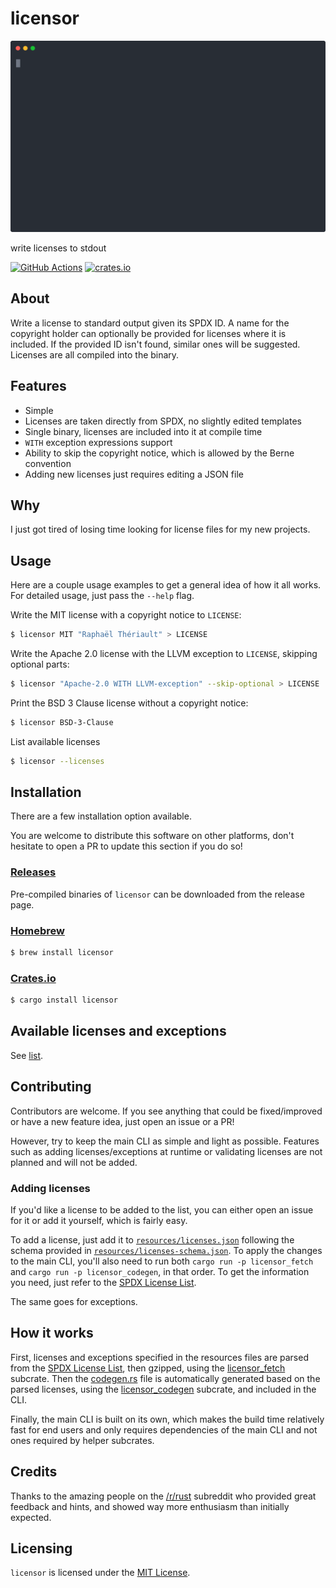 # licensor

![Preview](./resources/preview.svg)

write licenses to stdout

[![GitHub Actions](https://img.shields.io/github/workflow/status/raftario/licensor/Build)](https://github.com/raftario/licensor/actions?workflowID=Build) [![crates.io](https://img.shields.io/crates/v/licensor?color=orange)](https://crates.io/crates/licensor)

## About

Write a license to standard output given its SPDX ID. A name for the copyright holder can optionally be provided for licenses where it is included. If the provided ID isn't found, similar ones will be suggested. Licenses are all compiled into the binary.

## Features

* Simple
* Licenses are taken directly from SPDX, no slightly edited templates
* Single binary, licenses are included into it at compile time
* `WITH` exception expressions support
* Ability to skip the copyright notice, which is allowed by the Berne convention
* Adding new licenses just requires editing a JSON file

## Why

I just got tired of losing time looking for license files for my new projects.

## Usage

Here are a couple usage examples to get a general idea of how it all works. For detailed usage, just pass the `--help` flag.

Write the MIT license with a copyright notice to `LICENSE`:

```sh
$ licensor MIT "Raphaël Thériault" > LICENSE
```

Write the Apache 2.0 license with the LLVM exception to `LICENSE`, skipping optional parts:

```sh
$ licensor "Apache-2.0 WITH LLVM-exception" --skip-optional > LICENSE
```

Print the BSD 3 Clause license without a copyright notice:

```sh
$ licensor BSD-3-Clause
```

List available licenses
```sh
$ licensor --licenses
```

## Installation

There are a few installation option available.

You are welcome to distribute this software on other platforms, don't hesitate to open a PR to update this section if you do so!

### [Releases](https://github.com/raftario/licensor/releases/latest)

Pre-compiled binaries of `licensor` can be downloaded from the release page.

### [Homebrew](https://formulae.brew.sh/formula/licensor)

```sh
$ brew install licensor
```

### [Crates.io](https://crates.io/crates/licensor)

```sh
$ cargo install licensor
```

## Available licenses and exceptions

See [list](./LIST.md).

## Contributing

Contributors are welcome. If you see anything that could be fixed/improved or have a new feature idea, just open an issue or a PR!

However, try to keep the main CLI as simple and light as possible. Features such as adding licenses/exceptions at runtime or validating licenses are not planned and will not be added.

### Adding licenses

If you'd like a license to be added to the list, you can either open an issue for it or add it yourself, which is fairly easy.

To add a license, just add it to [`resources/licenses.json`](./resources/licenses.json) following the schema provided in [`resources/licenses-schema.json`](./resources/licenses-schema.json). To apply the changes to the main CLI, you'll also need to run both `cargo run -p licensor_fetch` and `cargo run -p licensor_codegen`, in that order. To get the information you need, just refer to the [SPDX License List](https://github.com/spdx/license-list-data).

The same goes for exceptions.

## How it works

First, licenses and exceptions specified in the resources files are parsed from the [SPDX License List](https://github.com/spdx/license-list-data), then gzipped, using the [licensor_fetch](./licensor_fetch) subcrate. Then the [codegen.rs](./src/codegen.rs) file is automatically generated based on the parsed licenses, using the [licensor_codegen](./licensor_codegen) subcrate, and included in the CLI.

Finally, the main CLI is built on its own, which makes the build time relatively fast for end users and only requires dependencies of the main CLI and not ones required by helper subcrates.

## Credits

Thanks to the amazing people on the [/r/rust](https://reddit.com/r/rust) subreddit who provided great feedback and hints, and showed way more enthusiasm than initially expected.

## Licensing

`licensor` is licensed under the [MIT License](./LICENSE).
